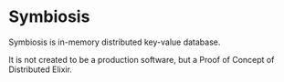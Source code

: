 # Symbiosis

Symbiosis is in-memory distributed key-value database.

It is not created to be a production software, but a Proof of Concept of Distributed Elixir.
